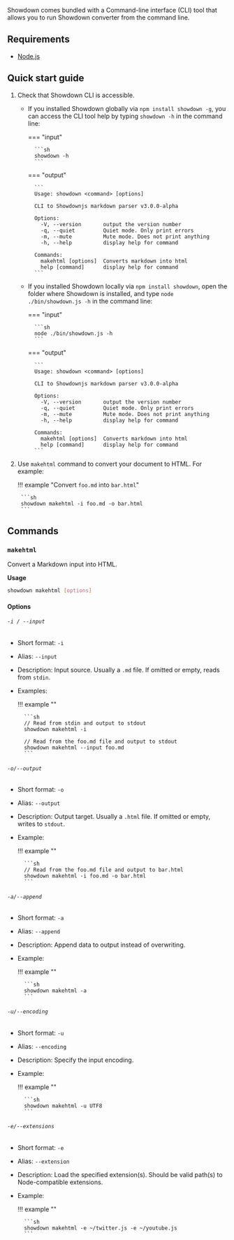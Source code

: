 Showdown comes bundled with a Command-line interface (CLI) tool that allows you to run Showdown converter from the command line.

## Requirements

* [Node.js](https://nodejs.org/en/)

## Quick start guide

1. Check that Showdown CLI is accessible.

    * If you installed Showdown globally via `npm install showdown -g`, you can access the CLI tool help by typing `showdown -h` in the command line:

        === "input"

            ```sh
            showdown -h
            ```

        === "output"

            ```
            Usage: showdown <command> [options]

            CLI to Showdownjs markdown parser v3.0.0-alpha

            Options:
              -V, --version       output the version number
              -q, --quiet         Quiet mode. Only print errors
              -m, --mute          Mute mode. Does not print anything
              -h, --help          display help for command

            Commands:
              makehtml [options]  Converts markdown into html
              help [command]      display help for command
            ```

    * If you installed Showdown locally via `npm install showdown`, open the folder where Showdown is installed, and type `node ./bin/showdown.js -h` in the command line:

        === "input"

            ```sh
            node ./bin/showdown.js -h
            ```

        === "output"

            ```
            Usage: showdown <command> [options]

            CLI to Showdownjs markdown parser v3.0.0-alpha

            Options:
              -V, --version       output the version number
              -q, --quiet         Quiet mode. Only print errors
              -m, --mute          Mute mode. Does not print anything
              -h, --help          display help for command

            Commands:
              makehtml [options]  Converts markdown into html
              help [command]      display help for command
            ```

1. Use `makehtml` command to convert your document to HTML. For example:

    !!! example "Convert `foo.md` into `bar.html`"
        
        ```sh
        showdown makehtml -i foo.md -o bar.html
        ```

## Commands

### `makehtml`

Convert a Markdown input into HTML.

**Usage**

```sh
showdown makehtml [options]
```

#### Options

###### `-i / --input`

* Short format: `-i`
* Alias: `--input`
* Description: Input source. Usually a `.md` file. If omitted or empty, reads from `stdin`.
* Examples:

    !!! example ""

        ```sh
        // Read from stdin and output to stdout
        showdown makehtml -i

        // Read from the foo.md file and output to stdout
        showdown makehtml --input foo.md
        ```

###### `-o/--output`

* Short format: `-o`
* Alias: `--output`
* Description: Output target. Usually a `.html` file. If omitted or empty, writes to `stdout`.
* Example:

    !!! example ""

        ```sh
        // Read from the foo.md file and output to bar.html
        showdown makehtml -i foo.md -o bar.html
        ```

###### `-a/--append`

* Short format: `-a`
* Alias: `--append`
* Description: Append data to output instead of overwriting.
* Example: 

    !!! example ""

        ```sh
        showdown makehtml -a
        ```

###### `-u/--encoding`

* Short format: `-u`
* Alias: `--encoding`
* Description: Specify the input encoding.
* Example: 
    
    !!! example ""

        ```sh
        showdown makehtml -u UTF8
        ```

###### `-e/--extensions`

* Short format: `-e`
* Alias: `--extension`
* Description: Load the specified extension(s). Should be valid path(s) to Node-compatible extensions.
* Example:

    !!! example ""

        ```sh
        showdown makehtml -e ~/twitter.js -e ~/youtube.js
        ```